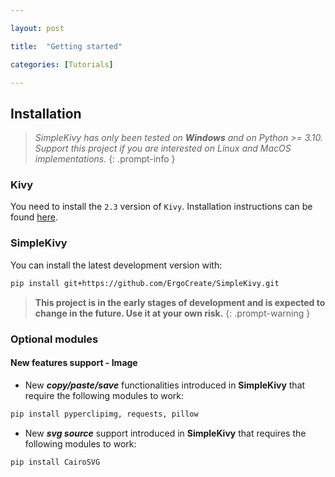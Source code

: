 ```yaml
---

layout: post

title:  "Getting started"

categories: [Tutorials]

---
```


## Installation

>*SimpleKivy has only been tested on* ***Windows*** *and on Python >= 3.10. Support this project if you are interested on Linux and MacOS implementations.*
{: .prompt-info }

### Kivy
You need to install the `2.3` version of `Kivy`. Installation instructions can be found [here](https://kivy.org/doc/stable/gettingstarted/installation.html).

### SimpleKivy
You can install the latest development version with:
``` bash
pip install git+https://github.com/ErgoCreate/SimpleKivy.git
``` 

>**This project is in the early stages of development and is expected to change in the future. Use it at your own risk.**
{: .prompt-warning }

### Optional modules
#### New features support - **Image**
* New ***copy/paste/save*** functionalities introduced in **SimpleKivy** that require the following modules to work:
``` bash
pip install pyperclipimg, requests, pillow
``` 

* New ***svg source*** support introduced in **SimpleKivy** that requires the following modules to work:
``` bash
pip install CairoSVG
``` 